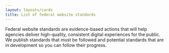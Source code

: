 ```yaml
---
layout: layouts/cards
title: List of federal website standards
---
```


Federal website standards are evidence-based actions that will help agencies deliver high-quality, consistent digital experiences for the public. We publish standards that must be followed and potential standards that are in development so you can follow their progress. 
